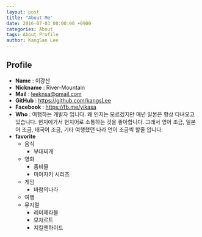 ```yaml
---
layout: post
title: "About Me"
date: 2016-07-03 00:00:00 +0900
categories: About
tags: About Profile
author: KangSan Lee
---
```


## Profile
- **Name** : 이강산
- **Nickname** : River-Mountain
- **Mail** : leeknsa@gmail.com
- **GitHub** : https://github.com/kangsLee 
- **Facebook** : https://fb.me/yikasa
- **Who** : 여행하는 개발자 입니다. 왜 인지는 모르겠지만 매년 일본은 항상 다녀오고 있습니다. 현지에가서 현지어로 소통하는 것을 좋아합니다. 그래서 영어 조금, 일본어 조금, 태국어 조금, 기타 여행했던 나라 언어 조금씩 할줄 압니다.
- **favorite**
    * 음식
        * 부대찌개
    * 영화
        * 좀비물
        * 미야자키 시리즈
    * 게임
        * 바람의나라
    * 여행
    * 뮤지컬
        * 레미제라블
        * 모차르트
        * 지킬앤하이드